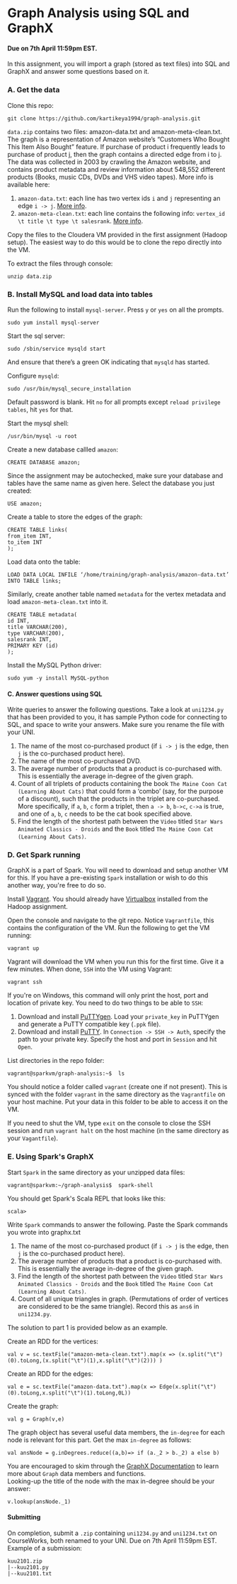 # Graph Analysis using SQL and GraphX

#### Due on 7th April 11:59pm EST.

In this assignment, you will import a graph (stored as text files) into SQL and GraphX and answer some questions based on it. 

### A. Get the data
Clone this repo:
```
git clone https://github.com/kartikeya1994/graph-analysis.git
```
`data.zip` contains two files: amazon-data.txt and amazon-meta-clean.txt. The graph is a representation of Amazon website’s “Customers Who Bought This Item Also Bought” feature. If purchase of product i  frequently leads to purchase of product j, then the graph contains a directed edge from i to j. The data was collected in 2003 by crawling the Amazon website, and contains product metadata and review information about 548,552 different products (Books, music CDs, DVDs and VHS video tapes). More info is available here: 
1.	`amazon-data.txt`: each line has two vertex ids `i` and `j` representing an edge  `i -> j`.  [More info](https://snap.stanford.edu/data/amazon0302.html).
2.	`amazon-meta-clean.txt`: each line contains the following info: `vertex_id \t title \t type \t salesrank`. [More info](https://snap.stanford.edu/data/amazon-meta.html).

Copy the files to the Cloudera VM provided in the first assignment (Hadoop setup). The easiest way to do this would be to clone the repo directly into the VM.  

To extract the files through console:
```
unzip data.zip
```

### B. Install MySQL and load data into tables
Run the following to install `mysql-server`. Press `y` or `yes` on all the prompts. 
```
sudo yum install mysql-server
```
Start the sql server:
```
sudo /sbin/service mysqld start
```
And ensure that there’s a green OK indicating that `mysqld` has started.

Configure `mysqld`:
```
sudo /usr/bin/mysql_secure_installation
```
Default password is blank. Hit `no` for all prompts except `reload privilege tables`, hit `yes` for that. 

Start the mysql shell:
```
/usr/bin/mysql -u root
```
Create a new database callled `amazon`:
```
CREATE DATABASE amazon;
```
Since the assignment may be autochecked, make sure your database and tables have the same name as given here. 
Select the database you just created:
```
USE amazon;
```
Create a table to store the edges of the graph:
```
CREATE TABLE links(
from_item INT,
to_item INT
);
```
Load data onto the table:
```
LOAD DATA LOCAL INFILE ‘/home/training/graph-analysis/amazon-data.txt’ INTO TABLE links;
```

Similarly, create another table named `metadata` for the vertex metadata and load `amazon-meta-clean.txt` into it. 
```
CREATE TABLE metadata(
id INT,
title VARCHAR(200),
type VARCHAR(200),
salesrank INT,
PRIMARY KEY (id)
);
```

Install the MySQL Python driver:
```
sudo yum -y install MySQL-python
```

#### C. Answer questions using SQL
Write queries to answer the following questions. Take a look at `uni1234.py` that has been provided to you, it has sample Python code for connecting to SQL, and space to write your answers. Make sure you rename the file with your UNI. 
1.	The name of the most co-purchased product (if `i -> j` is the edge, then `j` is the co-purchased product here).
2.	The name of the most co-purchased DVD. 
3.	The average number of products that a product is co-purchased with. This is essentially the average in-degree of the given graph. 
4.	Count of all triplets of products containing the book `The Maine Coon Cat (Learning About Cats)`  that could form a ‘combo’ (say, for the purpose of a discount), such that the products in the triplet are co-purchased.  More specifically, if `a`, `b`, `c` form a triplet, then `a -> b`, `b->c`, `c->a` is true, and one of `a`, `b`, `c` needs to be the cat book specified above. 
5.	Find the length of the shortest path between the `Video` titled `Star Wars Animated Classics - Droids` and the `Book` titled `The Maine Coon Cat (Learning About Cats)`.

### D. Get Spark running
GraphX is a part of Spark. You will need to download and setup another VM for this. If you have a pre-existing `Spark` installation or wish to do this another way, you're free to do so. 

Install [Vagrant](https://www.vagrantup.com/downloads.html). You should already have [Virtualbox](https://www.virtualbox.org/wiki/Downloads) installed from the Hadoop assignment.

Open the console and navigate to the git repo. Notice `Vagrantfile`, this contains the configuration of the VM. Run the following to get the VM running:
```
vagrant up
```
Vagrant will download the VM when you run this for the first time. Give it a few minutes. When done, `SSH` into the VM using Vagrant:
 ```
 vagrant ssh
 ``` 
If you're on Windows, this command will only print the host, port and location of private key. You need to do two things to be able to `SSH`:
1. Download and install [PuTTYgen](https://winscp.net/eng/docs/ui_puttygen#obtaining_and_starting_puttygen). Load your `private_key` in PuTTYgen and generate a PuTTY compatible key (`.ppk` file).
2. Download and install [PuTTY](http://www.putty.org/). In `Connection -> SSH -> Auth`, specify the path to your private key. Specify the host and port in `Session` and hit `Open`.

List directories in the repo folder: 
```
vagrant@sparkvm/graph-analysis:~$  ls
```
You should notice a folder called `vagrant` (create one if not present). This is synced with the folder `vagrant` in the same directory as the `Vagrantfile` on your host machine. Put your data in this folder to be able to access it on the VM. 

If you need to shut the VM, type `exit` on the console to close the SSH session and run `vagrant halt` on the host machine (in the same directory as your `Vagantfile`).

### E. Using Spark's GraphX
Start `Spark` in the same directory as your unzipped data files:
```
vagrant@sparkvm:~/graph-analysis$  spark-shell
```
You should get Spark's Scala REPL that looks like this:
```
scala>
```
Write `Spark` commands to answer the following. Paste the Spark commands you wrote into graphx.txt

1.	The name of the most co-purchased product (if `i -> j` is the edge, then `j` is the co-purchased product here).
2.	The average number of products that a product is co-purchased with. This is essentially the average in-degree of the given graph. 
3.	Find the length of the shortest path between the `Video` titled `Star Wars Animated Classics - Droids` and the `Book` titled `The Maine Coon Cat (Learning About Cats)`.
4. Count of all unique triangles in graph. (Permutations of order of vertices are considered to be the same triangle). Record this as `ans6` in `uni1234.py`. 

The solution to part 1 is provided below as an example. 

Create an RDD for the vertices:
```
val v = sc.textFile("amazon-meta-clean.txt").map(x => (x.split("\t")(0).toLong,(x.split("\t")(1),x.split("\t")(2))) )
```
Create an RDD for the edges:
```
val e = sc.textFile("amazon-data.txt").map(x => Edge(x.split("\t")(0).toLong,x.split("\t")(1).toLong,0L))
```
Create the graph:
```
val g = Graph(v,e)
```
The graph object has several useful data members, the `in-degree` for each node is relevant for this part. Get the max `in-degree` as follows:
```
val ansNode = g.inDegrees.reduce((a,b)=> if (a._2 > b._2) a else b)
```
You are encouraged to skim through the [GraphX Documentation](http://spark.apache.org/docs/latest/graphx-programming-guide.html) to learn more about `Graph` data members and functions.  
Looking-up the title of the node with the max in-degree should be your answer:
```
v.lookup(ansNode._1)
```

#### Submitting
On completion, submit a `.zip` containing `uni1234.py` and `uni1234.txt` on CourseWorks, both renamed to your UNI. Due on 7th April 11:59pm EST. Example of a submission:
```
kuu2101.zip
|--kuu2101.py
|--kuu2101.txt
```
